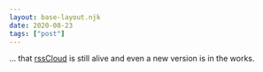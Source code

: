 ```yaml
---
layout: base-layout.njk
date: 2020-08-23
tags: ["post"]
---
```

... that [rssCloud](http://home.rsscloud.co/) is still alive and even a new version is in the works.